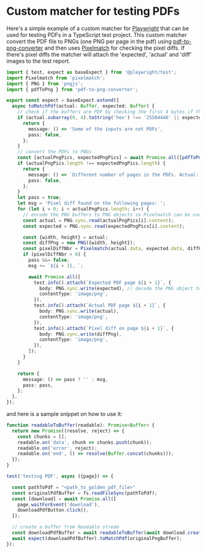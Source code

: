 # Custom matcher for testing PDFs
Here's a simple example of a custom matcher for [Playwright](https://playwright.dev/) that can be used for testing PDFs in a TypeScript test project. This custom matcher convert the PDF file to PNGs (one PNG per page in the pdf) using [pdf-to-png-converter](https://www.npmjs.com/package/pdf-to-png-converter) and then uses [Pixelmatch](https://www.npmjs.com/package/pixelmatch) for checking the pixel diffs. If there's pixel diffs the matcher will attach the 'expected', 'actual' and 'diff' images to the test report.

```TypeScript
import { test, expect as baseExpect } from '@playwright/test';
import Pixelmatch from 'pixelmatch';
import { PNG } from 'pngjs';
import { pdfToPng } from 'pdf-to-png-converter';

export const expect = baseExpect.extend({
  async toMatchPdf(actual: Buffer, expected: Buffer) {
    // check if the buffers are PDF by checking the first 4 bytes if they match the PDF magic number (see https://en.wikipedia.org/wiki/Magic_number_(programming))
    if (actual.subarray(0, 4).toString('hex') !== '25504446' || expected.subarray(0, 4).toString('hex') !== '25504446') {
      return {
        message: () => 'Some of the inputs are not PDFs',
        pass: false,
      };
    }
    // convert the PDFs to PNGs
    const [actualPngPics, expectedPngPics] = await Promise.all([pdfToPng(actual), pdfToPng(expected)]);
    if (actualPngPics.length !== expectedPngPics.length) {
      return {
        message: () => `Different number of pages in the PDFs. Actual: ${actualPngPics.length}, Expected: ${expectedPngPics.length}`,
        pass: false,
      };
    }
    let pass = true;
    let msg = 'Pixel diff found on the following pages: ';
    for (let i = 0; i < actualPngPics.length; i++) {
      // encode the PNG buffers to PNG objects so Pixelmatch can be used (see https://github.com/mapbox/pixelmatch/issues/66)
      const actual = PNG.sync.read(actualPngPics[i].content);
      const expected = PNG.sync.read(expectedPngPics[i].content);

      const {width, height} = actual;
      const diffPng = new PNG({width, height});
      const pixelDiffNbr = Pixelmatch(actual.data, expected.data, diffPng.data, width, height);
      if (pixelDiffNbr > 0) {
        pass &&= false;
        msg += `${i + 1}, `;

        await Promise.all([
          test.info().attach(`Expected PDF page ${i + 1}`, {
            body: PNG.sync.write(expected), // decode the PNG object to a buffer
            contentType: 'image/png',
          }),
          test.info().attach(`Actual PDF page ${i + 1}`, {
            body: PNG.sync.write(actual),
            contentType: 'image/png',
          }),
          test.info().attach(`Pixel diff on page ${i + 1}`, {
            body: PNG.sync.write(diffPng),
            contentType: 'image/png',
          }),
        ]);
      }
    }

    return {
      message: () => pass ? '' : msg,
      pass: pass,
    };
  },
});
```
and here is a sample snippet on how to use it:

```TypeScript
function readableToBuffer(readable): Promise<Buffer> {
  return new Promise((resolve, reject) => {
    const chunks = [];
    readable.on('data', chunk => chunks.push(chunk));
    readable.on('error', reject);
    readable.on('end', () => resolve(Buffer.concat(chunks)));
  });
}

test('testing PDF', async ({page}) => {

  const pathToPdf = "<path_to_golden_pdf_file>"
  const originalPdfBuffer = fs.readFileSync(pathToPdf);
  const [download] = await Promise.all([
    page.waitForEvent('download'),
    downloadPdfButton.click(),
  ]);

  // create a buffer from Readable stream
  const downloadPdfBuffer = await readableToBuffer(await download.createReadStream());
  await expect(downloadPdfBuffer).toMatchPdf(originalPngBuffer);
});

```
